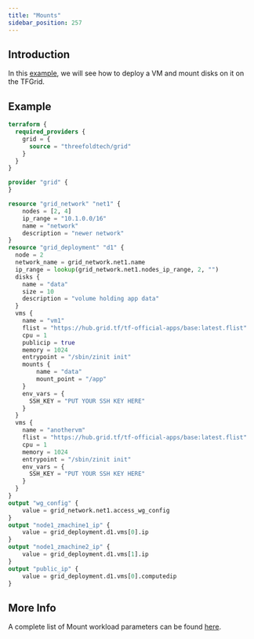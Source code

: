 ```yaml
---
title: "Mounts"
sidebar_position: 257
---
```






## Introduction

In this [example](https://github.com/threefoldtech/terraform-provider-grid/blob/development/examples/resources/mounts/main.tf), we will see how to deploy a VM and mount disks on it on the TFGrid.

## Example

```terraform
terraform {
  required_providers {
    grid = {
      source = "threefoldtech/grid"
    }
  }
}

provider "grid" {
}

resource "grid_network" "net1" {
    nodes = [2, 4]
    ip_range = "10.1.0.0/16"
    name = "network"
    description = "newer network"
}
resource "grid_deployment" "d1" {
  node = 2
  network_name = grid_network.net1.name
  ip_range = lookup(grid_network.net1.nodes_ip_range, 2, "")
  disks {
    name = "data"
    size = 10
    description = "volume holding app data"
  }
  vms {
    name = "vm1"
    flist = "https://hub.grid.tf/tf-official-apps/base:latest.flist"
    cpu = 1
    publicip = true
    memory = 1024
    entrypoint = "/sbin/zinit init"
    mounts {
        name = "data"
        mount_point = "/app"
    }
    env_vars = {
      SSH_KEY = "PUT YOUR SSH KEY HERE"
    }
  }
  vms {
    name = "anothervm"
    flist = "https://hub.grid.tf/tf-official-apps/base:latest.flist"
    cpu = 1
    memory = 1024
    entrypoint = "/sbin/zinit init"
    env_vars = {
      SSH_KEY = "PUT YOUR SSH KEY HERE"
    }
  }
}
output "wg_config" {
    value = grid_network.net1.access_wg_config
}
output "node1_zmachine1_ip" {
    value = grid_deployment.d1.vms[0].ip
}
output "node1_zmachine2_ip" {
    value = grid_deployment.d1.vms[1].ip
}
output "public_ip" {
    value = grid_deployment.d1.vms[0].computedip
}
```

## More Info

A complete list of Mount workload parameters can be found [here](https://github.com/threefoldtech/terraform-provider-grid/blob/development/docs/resources/deployment.md#nested-schema-for-vmsmounts).
